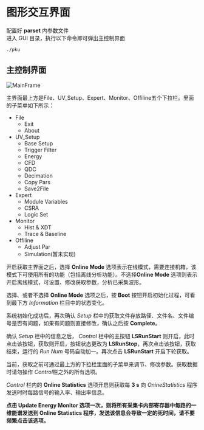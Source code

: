 <!-- GUI.md --- 
;; 
;; Description: 
;; Author: Hongyi Wu(吴鸿毅)
;; Email: wuhongyi@qq.com 
;; Created: 日 5月 13 20:23:55 2018 (+0800)
;; Last-Updated: 一 11月  5 16:34:02 2018 (+0800)
;;           By: Hongyi Wu(吴鸿毅)
;;     Update #: 49
;; URL: http://wuhongyi.cn -->

# 图形交互界面

<!-- toc -->

配置好 **parset** 内参数文件  
进入 GUI 目录，执行以下命令即可弹出主控制界面

```bash
./pku
```

## 主控制界面

![MainFrame](/img/mainframe.png)

主界面最上方是File、UV_Setup、Expert、Monitor、Offiline五个下拉栏。里面的子菜单如下所示：

- File
	- Exit
	- About
- UV_Setup
	- Base Setup
	- Trigger Filter
	- Energy
	- CFD
	- QDC
	- Decimation
	- Copy Pars
	- Save2File
- Expert
	- Module Variables
	- CSRA
	- Logic Set
- Monitor
	- Hist & XDT
	- Trace & Baseline
- Offiline
	- Adjust Par
	- Simulation(暂未实现)


开启获取主界面之后，选择 **Online Mode** 选项表示在线模式，需要连接机箱，该模式下可使用所有的功能（包括离线分析功能）。不选择**Online Mode** 选项则表示开启离线模式，可设置、修改获取参数，分析已采集波形。

选择、或者不选择 **Online Mode** 选项之后，按 **Boot** 按钮开启初始化过程，可看到最下方 *Information* 栏目中的状态变化。

系统初始化成功后，再次确认 *Setup* 栏中的获取文件存放路径、文件名、文件编号是否有问题，如果有问题则直接修改，确认之后按 **Complete**。

确认 *Setup* 栏中的信息之后， *Control* 栏中的主按钮 **LSRunStart** 则开启，此时点击该按钮，获取则开启，按钮状态更改为 **LSRunStop**，再次点击该按钮，获取结束，运行的 *Run Num* 号码自动加一。再次点击 **LSRunStart** 开启下轮获取。

当前，获取之前可通过最上方的下拉栏里面的子菜单来调节、修改参数。获取数据时请勿操作 *Control*栏之外的所有选项。

*Control* 栏内的 **Online Statistics** 选项开启则获取每 **3 s** 向 *OnineStatistics* 程序发送时时每路信号的输入率、输出率信息。

**点击 Update Energy Monitor 选项一次，则将所有采集卡内部寄存器中每路的一维能谱发送到 Online Statistics 程序，发送该信息会导致一定的死时间，请不要频繁点击该选项。** 





<!-- GUI.md ends here -->
